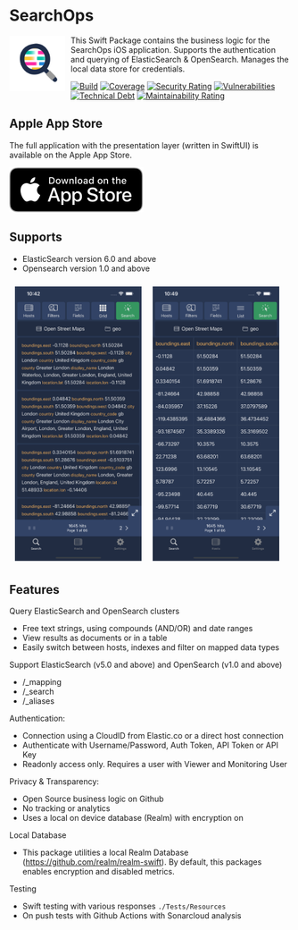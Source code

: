 # SearchOps

<img align="left" width=100 src="./Logo.png" style="padding-right:10px">

This Swift Package contains the business logic for the SearchOps iOS application. Supports the authentication and querying of ElasticSearch & OpenSearch. Manages the local data store for credentials.

[![Build](https://github.com/mccaffers/SearchOps/actions/workflows/swift.yml/badge.svg)](https://github.com/mccaffers/SearchOps/actions/workflows/swift.yml) [![Coverage](https://sonarcloud.io/api/project_badges/measure?project=mccaffers_SearchOps&metric=coverage)](https://sonarcloud.io/summary/new_code?id=mccaffers_SearchOps) [![Security Rating](https://sonarcloud.io/api/project_badges/measure?project=mccaffers_SearchOps&metric=security_rating)](https://sonarcloud.io/summary/new_code?id=mccaffers_SearchOps) [![Vulnerabilities](https://sonarcloud.io/api/project_badges/measure?project=mccaffers_SearchOps&metric=vulnerabilities)](https://sonarcloud.io/summary/new_code?id=mccaffers_SearchOps) [![Technical Debt](https://sonarcloud.io/api/project_badges/measure?project=mccaffers_SearchOps&metric=sqale_index)](https://sonarcloud.io/summary/new_code?id=mccaffers_SearchOps) [![Maintainability Rating](https://sonarcloud.io/api/project_badges/measure?project=mccaffers_SearchOps&metric=sqale_rating)](https://sonarcloud.io/summary/new_code?id=mccaffers_SearchOps)

## Apple App Store

The full application with the presentation layer (written in SwiftUI) is available on the Apple App Store.

[![Available on App Store](./AppStore.svg)](https://apps.apple.com/us/app/search-ops/id6453696339?platform=iphone)

## Supports

- ElasticSearch version 6.0 and above
- Opensearch version 1.0 and above

<img align="left" width=45% src="./Screenshots/listview.png" style="padding:10px">
<img align="left" width=45% src="./Screenshots/tableview.png" style="padding:10px">

<br clear="left"/>

## Features

Query ElasticSearch and OpenSearch clusters
* Free text strings, using compounds (AND/OR) and date ranges 
* View results as documents or in a table
* Easily switch between hosts, indexes and filter on mapped data types

Support ElasticSearch (v5.0 and above) and OpenSearch (v1.0 and above)
* /_mapping
* /_search
* /_aliases

Authentication:
* Connection using a CloudID from Elastic.co or a direct host connection
* Authenticate with Username/Password, Auth Token, API Token or API Key
* Readonly access only. Requires a user with Viewer and Monitoring User

Privacy & Transparency:
* Open Source business logic on Github
* No tracking or analytics
* Uses a local on device database (Realm) with encryption on

Local Database
* This package utilities a local Realm Database (https://github.com/realm/realm-swift). By default, this packages enables encryption and disabled metrics.

Testing
* Swift testing with various responses `./Tests/Resources`
* On push tests with Github Actions with Sonarcloud analysis
